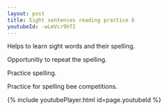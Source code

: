 ```yaml
---
layout: post
title: Sight sentences reading practice 6
youtubeId: -wLmVcr9hTI
---
```

 
 
Helps to learn sight words and their spelling.

Opportunitiy to repeat the spelling. 

Practice spelling. 
 
Practice for spelling bee competitions. 
 
{% include youtubePlayer.html id=page.youtubeId %}
 
 
